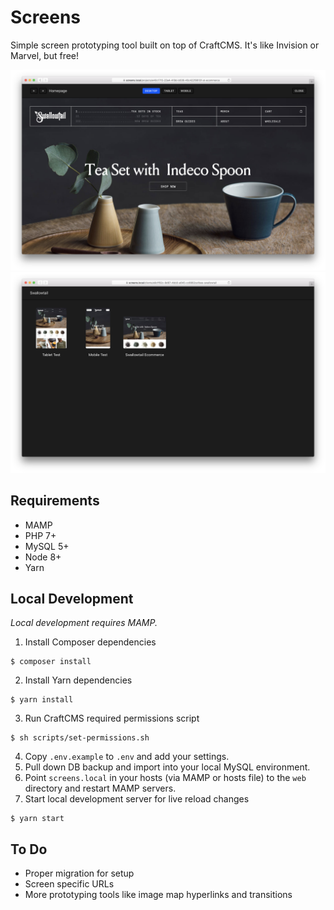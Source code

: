 # Screens

Simple screen prototyping tool built on top of CraftCMS. It's like Invision or Marvel, but free!

![Project View](assets/project_detail.png)
![Client Index](assets/client_index.png)

## Requirements
- MAMP
- PHP 7+
- MySQL 5+
- Node 8+
- Yarn 

## Local Development

*Local development requires MAMP.*

1. Install Composer dependencies
```
$ composer install
```
2. Install Yarn dependencies
```
$ yarn install
```
3. Run CraftCMS required permissions script
```
$ sh scripts/set-permissions.sh
```
4. Copy `.env.example` to `.env` and add your settings.
5. Pull down DB backup and import into your local MySQL environment.
6. Point `screens.local` in your hosts (via MAMP or hosts file) to the `web` directory and restart MAMP servers.
7. Start local development server for live reload changes
```
$ yarn start
```

## To Do

* Proper migration for setup
* Screen specific URLs
* More prototyping tools like image map hyperlinks and transitions